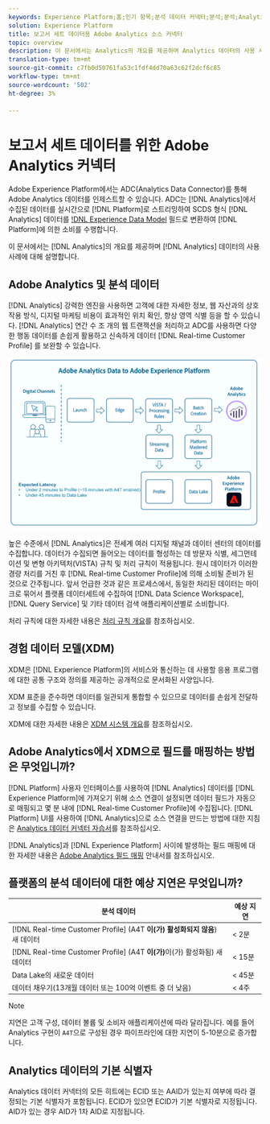 ```yaml
---
keywords: Experience Platform;홈;인기 항목;분석 데이터 커넥터;분석;분석;Analytics;home;popular topics
solution: Experience Platform
title: 보고서 세트 데이터용 Adobe Analytics 소스 커넥터
topic: overview
description: 이 문서에서는 Analytics의 개요를 제공하며 Analytics 데이터의 사용 사례에 대해 설명합니다.
translation-type: tm+mt
source-git-commit: c7fb0d50761fa53c1fdf4dd70a63c62f2dcf6c85
workflow-type: tm+mt
source-wordcount: '502'
ht-degree: 3%

---
```



# 보고서 세트 데이터를 위한 Adobe Analytics 커넥터

Adobe Experience Platform에서는 ADC(Analytics Data Connector)를 통해 Adobe Analytics 데이터를 인제스트할 수 있습니다. ADC는 [!DNL Analytics]에서 수집된 데이터를 실시간으로 [!DNL Platform]로 스트리밍하여 SCDS 형식 [!DNL Analytics] 데이터를 [!DNL Experience Data Model](XDM) 필드로 변환하여 [!DNL Platform]에 의한 소비를 수행합니다.

이 문서에서는 [!DNL Analytics]의 개요를 제공하며 [!DNL Analytics] 데이터의 사용 사례에 대해 설명합니다.

## Adobe Analytics 및 분석 데이터

[!DNL Analytics] 강력한 엔진을 사용하면 고객에 대한 자세한 정보, 웹 자산과의 상호 작용 방식, 디지털 마케팅 비용이 효과적인 위치 확인, 향상 영역 식별 등을 할 수 있습니다. [!DNL Analytics] 연간 수 조 개의 웹 트랜잭션을 처리하고 ADC를 사용하면 다양한 행동 데이터를 손쉽게 활용하고 신속하게 데이터 [!DNL Real-time Customer Profile] 를 보완할 수 있습니다.

![](./images/analytics-data-experience-platform.png)

높은 수준에서 [!DNL Analytics]은 전세계 여러 디지털 채널과 데이터 센터의 데이터를 수집합니다. 데이터가 수집되면 들어오는 데이터를 형성하는 데 방문자 식별, 세그먼테이션 및 변형 아키텍처(VISTA) 규칙 및 처리 규칙이 적용됩니다. 원시 데이터가 이러한 경량 처리를 거친 후 [!DNL Real-time Customer Profile]에 의해 소비될 준비가 된 것으로 간주됩니다. 앞서 언급한 것과 같은 프로세스에서, 동일한 처리된 데이터는 마이크로 묶어서 플랫폼 데이터세트에 수집하여 [!DNL Data Science Workspace], [!DNL Query Service] 및 기타 데이터 검색 애플리케이션별로 소비합니다.

처리 규칙에 대한 자세한 내용은 [처리 규칙 개요](https://docs.adobe.com/content/help/ko-KR/analytics/admin/admin-tools/processing-rules/processing-rules.html)를 참조하십시오.

## 경험 데이터 모델(XDM)

XDM은 [!DNL Experience Platform]의 서비스와 통신하는 데 사용할 응용 프로그램에 대한 공통 구조와 정의를 제공하는 공개적으로 문서화된 사양입니다.

XDM 표준을 준수하면 데이터를 일관되게 통합할 수 있으므로 데이터를 손쉽게 전달하고 정보를 수집할 수 있습니다.

XDM에 대한 자세한 내용은 [XDM 시스템 개요](../../../xdm/home.md)를 참조하십시오.

## Adobe Analytics에서 XDM으로 필드를 매핑하는 방법은 무엇입니까?

[!DNL Platform] 사용자 인터페이스를 사용하여 [!DNL Analytics] 데이터를 [!DNL Experience Platform]에 가져오기 위해 소스 연결이 설정되면 데이터 필드가 자동으로 매핑되고 몇 분 내에 [!DNL Real-time Customer Profile]에 수집됩니다. [!DNL Platform] UI를 사용하여 [!DNL Analytics]으로 소스 연결을 만드는 방법에 대한 지침은 [Analytics 데이터 커넥터 자습서](../../tutorials/ui/create/adobe-applications/analytics.md)를 참조하십시오.

[!DNL Analytics]과 [!DNL Experience Platform] 사이에 발생하는 필드 매핑에 대한 자세한 내용은 [Adobe Analytics 필드 매핑](./mapping/analytics.md) 안내서를 참조하십시오.

## 플랫폼의 분석 데이터에 대한 예상 지연은 무엇입니까?

| 분석 데이터 | 예상 지연 |
| -------------- | ---------------- |
| [!DNL Real-time Customer Profile] (A4T **이(가) 활성화되지 않음**) 새 데이터 | &lt; 2분 |
| [!DNL Real-time Customer Profile] (A4T **이(가)**&#x200B;이(가) 활성화됨) 새 데이터 | &lt; 15분 |
| Data Lake의 새로운 데이터 | &lt; 45분 |
| 데이터 채우기(13개월 데이터 또는 100억 이벤트 중 더 낮음) | &lt; 4주 |

>[!NOTE]
>
>지연은 고객 구성, 데이터 볼륨 및 소비자 애플리케이션에 따라 달라집니다. 예를 들어 Analytics 구현이 `A4T`으로 구성된 경우 파이프라인에 대한 지연이 5-10분으로 증가합니다.

## Analytics 데이터의 기본 식별자

Analytics 데이터 커넥터의 모든 히트에는 ECID 또는 AAID가 있는지 여부에 따라 결정되는 기본 식별자가 포함됩니다. ECID가 있으면 ECID가 기본 식별자로 지정됩니다. AID가 있는 경우 AID가 1차 AID로 지정됩니다.
